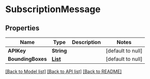 # SubscriptionMessage
## Properties

| Name | Type | Description | Notes |
|------------ | ------------- | ------------- | -------------|
| **APIKey** | **String** |  | [default to null] |
| **BoundingBoxes** | [**List**](array.md) |  | [default to null] |

[[Back to Model list]](../README.md#documentation-for-models) [[Back to API list]](../README.md#documentation-for-api-endpoints) [[Back to README]](../README.md)

